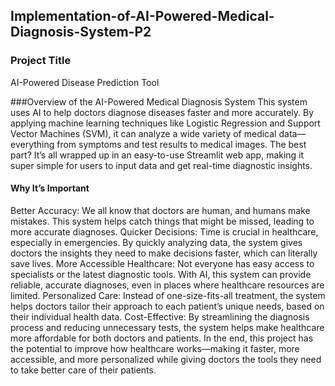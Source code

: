 ## Implementation-of-AI-Powered-Medical-Diagnosis-System-P2
### Project Title
AI-Powered Disease Prediction Tool

###Overview of the AI-Powered Medical Diagnosis System
This system uses AI to help doctors diagnose diseases faster and more accurately. By applying machine learning techniques like Logistic Regression and Support Vector Machines (SVM), it can analyze a wide variety of medical data—everything from symptoms and test results to medical images. The best part? It’s all wrapped up in an easy-to-use Streamlit web app, making it super simple for users to input data and get real-time diagnostic insights.

#### Why It’s Important
Better Accuracy: We all know that doctors are human, and humans make mistakes. This system helps catch things that might be missed, leading to more accurate diagnoses.
Quicker Decisions: Time is crucial in healthcare, especially in emergencies. By quickly analyzing data, the system gives doctors the insights they need to make decisions faster, which can literally save lives.
More Accessible Healthcare: Not everyone has easy access to specialists or the latest diagnostic tools. With AI, this system can provide reliable, accurate diagnoses, even in places where healthcare resources are limited.
Personalized Care: Instead of one-size-fits-all treatment, the system helps doctors tailor their approach to each patient’s unique needs, based on their individual health data.
Cost-Effective: By streamlining the diagnosis process and reducing unnecessary tests, the system helps make healthcare more affordable for both doctors and patients.
In the end, this project has the potential to improve how healthcare works—making it faster, more accessible, and more personalized while giving doctors the tools they need to take better care of their patients.

